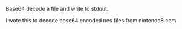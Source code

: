 Base64 decode a file and write to stdout.

I wote this to decode base64 encoded nes files from nintendo8.com
